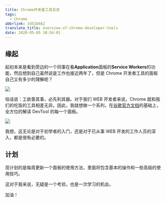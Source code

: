 ```yaml
---
title: Chrome开发者工具总览
tags:
  - Chrome
abbrlink: 3d51b662
translate_title: overview-of-chrome-developer-tools
date: 2020-05-05 10:54:01
---
```


## 缘起

起初本来是看到旁边的一个同事在看**Application**面板的**Service Workers**的功能，然后想到自己虽然说是工作也接近两年了，但是 Chrome 开发者工具的面板自己又有多少的理解呢？

![](https://cdn.jsdelivr.net/gh/kitety/blog_img@master/img/20200923174740.png)

<!-- more -->

俗话说：工欲善其事，必先利其器。对于我们 WEB 开发者来说，Chrome 就和我们的吃饭的工具相差无异。因此，我就想做一个系列，在[谷歌官方文档](https://developers.google.com/web/tools/chrome-devtools?hl=zh-cn)的基础上，全方位的解读 DevTool 的每一个面板。

![](https://cdn.jsdelivr.net/gh/kitety/blog_img@master/img/20200923174758.png)

我想，这无论是对于初学者的入门，还是对于已从事 WEB 开发的工作人员的深入，都是很有必要的。

## 计划

现计划的是每周更新一个面板的使用方法，里面将包含基本的操作和一些高级的使用技巧。

这对于我来说，无疑是一个考验，也是一次学习的机会。

加油！
